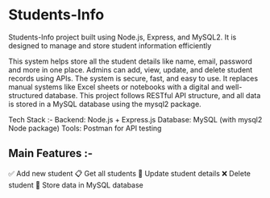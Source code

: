 # Students-Info
Students-Info project built using Node.js, Express, and MySQL2. It is designed to manage and store student information efficiently


This system helps store all the student details like name, email, password and more in one place.
Admins can add, view, update, and delete student records using APIs. The system is secure, fast, and easy to use. It replaces manual systems like Excel sheets or notebooks with a digital and well-structured database.
This project follows RESTful API structure, and all data is stored in a MySQL database using the mysql2 package.

Tech Stack :-
Backend: Node.js + Express.js
Database: MySQL (with mysql2 Node package)
Tools: Postman for API testing

## Main Features :-
✅ Add new student
📋 Get all students
📝 Update student details
❌ Delete student
📂 Store data in MySQL database
